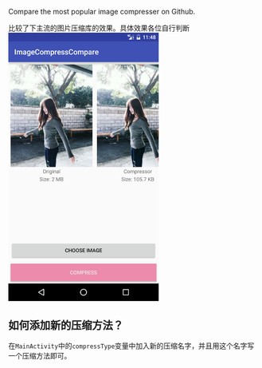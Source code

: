 Compare the most popular image compresser on Github.

比较了下主流的图片压缩库的效果。具体效果各位自行判断
<a href="s.png"><img src="s.png" width="60%"/></a>

## 如何添加新的压缩方法？
在`MainActivity`中的`compressType`变量中加入新的压缩名字，并且用这个名字写一个压缩方法即可。

